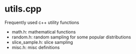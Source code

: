# utils.cpp
Frequently used c++ utility functions

- math.h: mathematical functions
- random.h: random sampling for some popular distributions
- slice_sample.h: slice sampling
- misc.h: misc definitions
